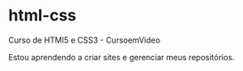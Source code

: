 # html-css
 Curso de HTMl5 e CSS3 - CursoemVideo

Estou aprendendo a criar sites e gerenciar meus repositórios. 